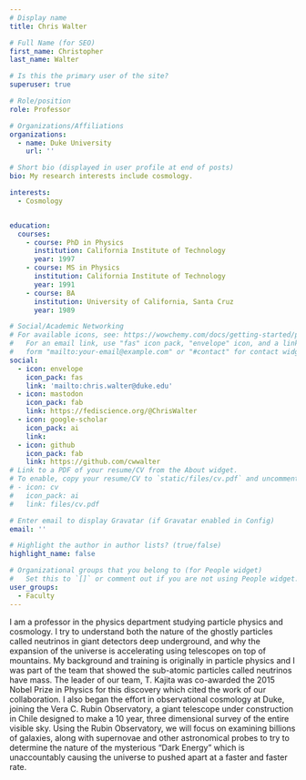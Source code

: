 ```yaml
---
# Display name
title: Chris Walter

# Full Name (for SEO)
first_name: Christopher
last_name: Walter

# Is this the primary user of the site?
superuser: true

# Role/position
role: Professor

# Organizations/Affiliations
organizations:
  - name: Duke University
    url: ''

# Short bio (displayed in user profile at end of posts)
bio: My research interests include cosmology.

interests:
  - Cosmology


education:
  courses:
    - course: PhD in Physics
      institution: California Institute of Technology
      year: 1997
    - course: MS in Physics
      institution: California Institute of Technology
      year: 1991
    - course: BA
      institution: University of California, Santa Cruz
      year: 1989

# Social/Academic Networking
# For available icons, see: https://wowchemy.com/docs/getting-started/page-builder/#icons
#   For an email link, use "fas" icon pack, "envelope" icon, and a link in the
#   form "mailto:your-email@example.com" or "#contact" for contact widget.
social:
  - icon: envelope
    icon_pack: fas
    link: 'mailto:chris.walter@duke.edu'
  - icon: mastodon
    icon_pack: fab
    link: https://fediscience.org/@ChrisWalter
  - icon: google-scholar
    icon_pack: ai
    link:
  - icon: github
    icon_pack: fab
    link: https://github.com/cwwalter
# Link to a PDF of your resume/CV from the About widget.
# To enable, copy your resume/CV to `static/files/cv.pdf` and uncomment the lines below.
# - icon: cv
#   icon_pack: ai
#   link: files/cv.pdf

# Enter email to display Gravatar (if Gravatar enabled in Config)
email: ''

# Highlight the author in author lists? (true/false)
highlight_name: false

# Organizational groups that you belong to (for People widget)
#   Set this to `[]` or comment out if you are not using People widget.
user_groups:
  - Faculty
---
```


I am a professor in the physics department studying particle physics and cosmology.
I try to understand both the nature of the ghostly particles called neutrinos in giant detectors deep underground, and why the expansion of the universe is accelerating using telescopes on top of mountains.
My background and training is originally in particle physics and I was part of the team that showed the sub-atomic particles called neutrinos have mass.
The leader of our team, T. Kajita was co-awarded the 2015 Nobel Prize in Physics for this discovery which cited the work of our collaboration.
I also began the effort in observational cosmology at Duke, joining the Vera C. Rubin Observatory, a giant telescope under construction in Chile designed to make a 10 year, three dimensional survey of the entire visible sky.
Using the Rubin Observatory, we will focus on examining billions of galaxies, along with supernovae and other astronomical probes to try to determine the nature of the mysterious “Dark Energy” which is unaccountably causing the universe to pushed apart at a faster and faster rate.
